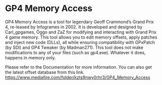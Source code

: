 # GP4 Memory Access

GP4 Memory Access is a tool for legendary Geoff Crammond’s Grand Prix 4, re-leased by Infogrames in 2002. It is developed and designed by Carl_gpgames, Öggo and ZaZ for modifying and interacting with Grand Prix 4 game memory. This tool allows you to edit memory offsets, apply patches and inject new code (DLLs), all while ensuring compatibility with GPxPatch (by SDI) and GP4 Tweaker (by Madman271). This tool does not make modifications to any of your files (such as gp4.exe). Whatever it does, happens in memory only. 

Please refer to the Documentation for more information. 
You can also get the latest offset database from this link.
https://www.mediafire.com/folder/kzts9nwy0rhr3/GP4_Memory_Access
